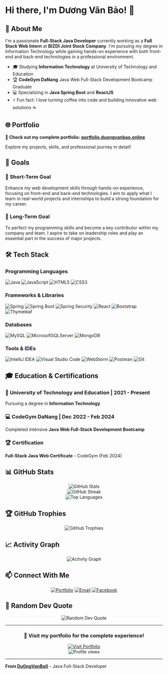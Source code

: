 # Hi there, I'm Dương Văn Bảo! 👋

## 🚀 About Me

I'm a passionate **Full-Stack Java Developer** currently working as a **Full Stack Web Intern** at **BIZDI Joint Stock Company**. I'm pursuing my degree in Information Technology while gaining hands-on experience with both front-end and back-end technologies in a professional environment.

- 🎓 Studying **Information Technology** at University of Technology and Education
- 🏆 **CodeGym DaNang** Java Web Full-Stack Development Bootcamp Graduate
- 💻 Specializing in **Java Spring Boot** and **ReactJS**
- ⚡ Fun fact: I love turning coffee into code and building innovative web solutions ☕️

## 🌐 Portfolio

**🎯 Check out my complete portfolio:** **[portfolio.duongvanbao.online](https://portfolio.duongvanbao.online)**

Explore my projects, skills, and professional journey in detail!

## 🎯 Goals

### 🎯 **Short-Term Goal**
Enhance my web development skills through hands-on experience, focusing on front-end and back-end technologies. I aim to apply what I learn in real-world projects and internships to build a strong foundation for my career.

### 🚀 **Long-Term Goal**
To perfect my programming skills and become a key contributor within my company and team. I aspire to take on leadership roles and play an essential part in the success of major projects.

## 🛠️ Tech Stack

### Programming Languages
![Java](https://img.shields.io/badge/java-%23ED8B00.svg?style=for-the-badge&logo=openjdk&logoColor=white)
![JavaScript](https://img.shields.io/badge/javascript-%23323330.svg?style=for-the-badge&logo=javascript&logoColor=%23F7DF1E)
![HTML5](https://img.shields.io/badge/html5-%23E34F26.svg?style=for-the-badge&logo=html5&logoColor=white)
![CSS3](https://img.shields.io/badge/css3-%231572B6.svg?style=for-the-badge&logo=css3&logoColor=white)

### Frameworks & Libraries
![Spring](https://img.shields.io/badge/spring-%236DB33F.svg?style=for-the-badge&logo=spring&logoColor=white)
![Spring Boot](https://img.shields.io/badge/Spring_Boot-6DB33F?style=for-the-badge&logo=spring-boot&logoColor=white)
![Spring Security](https://img.shields.io/badge/Spring_Security-6DB33F?style=for-the-badge&logo=Spring-Security&logoColor=white)
![React](https://img.shields.io/badge/react-%2320232a.svg?style=for-the-badge&logo=react&logoColor=%2361DAFB)
![Bootstrap](https://img.shields.io/badge/bootstrap-%23563D7C.svg?style=for-the-badge&logo=bootstrap&logoColor=white)
![Thymeleaf](https://img.shields.io/badge/Thymeleaf-%23005C0F.svg?style=for-the-badge&logo=Thymeleaf&logoColor=white)

### Databases
![MySQL](https://img.shields.io/badge/mysql-%2300f.svg?style=for-the-badge&logo=mysql&logoColor=white)
![MicrosoftSQLServer](https://img.shields.io/badge/Microsoft%20SQL%20Server-CC2927?style=for-the-badge&logo=microsoft%20sql%20server&logoColor=white)
![MongoDB](https://img.shields.io/badge/MongoDB-%234ea94b.svg?style=for-the-badge&logo=mongodb&logoColor=white)

### Tools & IDEs
![IntelliJ IDEA](https://img.shields.io/badge/IntelliJIDEA-000000.svg?style=for-the-badge&logo=intellij-idea&logoColor=white)
![Visual Studio Code](https://img.shields.io/badge/Visual%20Studio%20Code-0078d4.svg?style=for-the-badge&logo=visual-studio-code&logoColor=white)
![WebStorm](https://img.shields.io/badge/webstorm-143?style=for-the-badge&logo=webstorm&logoColor=white&color=black)
![Postman](https://img.shields.io/badge/Postman-FF6C37?style=for-the-badge&logo=postman&logoColor=white)
![Git](https://img.shields.io/badge/git-%23F05033.svg?style=for-the-badge&logo=git&logoColor=white)

## 🎓 Education & Certifications

### 🏫 **University of Technology and Education** | 2021 - Present
Pursuing a degree in **Information Technology**

### 💻 **CodeGym DaNang** | Dec 2022 - Feb 2024
Completed intensive **Java Web Full-Stack Development Bootcamp**

### 🏆 **Certification**
**Full-Stack Java Web Certificate** - CodeGym (Feb 2024)

## 📊 GitHub Stats

<div align="center">
  <img src="https://github-readme-stats.vercel.app/api?username=Du0ngVanBa0&theme=radical&hide_border=false&include_all_commits=true&count_private=true" alt="GitHub Stats" />
</div>

<div align="center">
  <img src="https://github-readme-streak-stats.herokuapp.com/?user=Du0ngVanBa0&theme=radical&hide_border=false" alt="GitHub Streak" />
</div>

<div align="center">
  <img src="https://github-readme-stats.vercel.app/api/top-langs/?username=Du0ngVanBa0&theme=radical&hide_border=false&include_all_commits=true&count_private=true&layout=compact" alt="Top Languages" />
</div>

## 🏆 GitHub Trophies

<div align="center">
  <img src="https://github-profile-trophy.vercel.app/?username=Du0ngVanBa0&theme=radical&no-frame=false&no-bg=false&margin-w=4" alt="GitHub Trophies" />
</div>

## 📈 Activity Graph

<div align="center">
  <img src="https://github-readme-activity-graph.vercel.app/graph?username=Du0ngVanBa0&theme=react-dark" alt="Activity Graph" />
</div>

## 📫 Connect With Me

<div align="center">
  
[![Portfolio](https://img.shields.io/badge/Portfolio-FF5722?style=for-the-badge&logo=todoist&logoColor=white)](https://portfolio.duongvanbao.online)
[![Email](https://img.shields.io/badge/Email-D14836?style=for-the-badge&logo=gmail&logoColor=white)](mailto:tidumong789@gmail.com)
[![Facebook](https://img.shields.io/badge/Facebook-1877F2?style=for-the-badge&logo=facebook&logoColor=white)](https://www.facebook.com/DuongVanBaoEmilia)

</div>

## 💭 Random Dev Quote

<div align="center">
  <img src="https://quotes-github-readme.vercel.app/api?type=horizontal&theme=radical" alt="Random Dev Quote" />
</div>

---

<div align="center">
  <h3>🚀 Visit my portfolio for the complete experience!</h3>
  <a href="https://portfolio.duongvanbao.online" target="_blank">
    <img src="https://img.shields.io/badge/🌐%20Portfolio-Visit%20Now-success?style=for-the-badge&logo=google-chrome&logoColor=white" alt="Visit Portfolio" />
  </a>
</div>

<div align="center">
  <img src="https://komarev.com/ghpvc/?username=Du0ngVanBa0&label=Profile%20views&color=0e75b6&style=flat" alt="Profile views" />
</div>

---

 **From [Du0ngVanBa0](https://github.com/Du0ngVanBa0)** - Java Full-Stack Developer